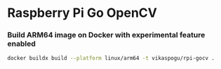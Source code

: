 # Raspberry Pi Go OpenCV

### Build ARM64 image on Docker with experimental feature enabled 

```bash
docker buildx build --platform linux/arm64 -t vikaspogu/rpi-gocv .
```
